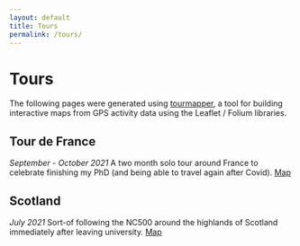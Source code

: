 ```yaml
---
layout: default
title: Tours
permalink: /tours/
---
```


# **Tours** 

The following pages were generated using [tourmapper](https://github.com/tomfrankkirk/tourmapper), a tool for building interactive maps from GPS activity data using the Leaflet / Folium libraries. 

## Tour de France 

*September - October 2021* A two month solo tour around France to celebrate finishing my PhD (and being able to travel again after Covid). [Map](../tour_maps/tdf.html)

## Scotland 

*July 2021* Sort-of following the NC500 around the highlands of Scotland immediately after leaving university. [Map](../tour_maps/scotland.html) 